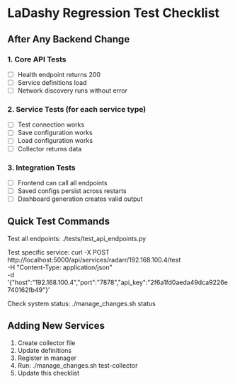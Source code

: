 # LaDashy Regression Test Checklist

## After Any Backend Change

### 1. Core API Tests
- [ ] Health endpoint returns 200
- [ ] Service definitions load
- [ ] Network discovery runs without error

### 2. Service Tests (for each service type)
- [ ] Test connection works
- [ ] Save configuration works
- [ ] Load configuration works
- [ ] Collector returns data

### 3. Integration Tests
- [ ] Frontend can call all endpoints
- [ ] Saved configs persist across restarts
- [ ] Dashboard generation creates valid output

## Quick Test Commands

Test all endpoints:
    ./tests/test_api_endpoints.py

Test specific service:
    curl -X POST http://localhost:5000/api/services/radarr/192.168.100.4/test \
      -H "Content-Type: application/json" \
      -d '{"host":"192.168.100.4","port":"7878","api_key":"2f6a1fd0aeda49dca9226e740162fb49"}'

Check system status:
    ./manage_changes.sh status

## Adding New Services

1. Create collector file
2. Update definitions
3. Register in manager
4. Run: ./manage_changes.sh test-collector <service-name>
5. Update this checklist
